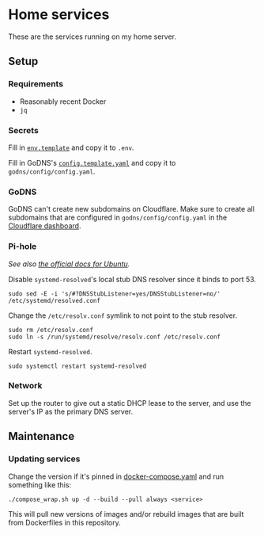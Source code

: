 # Home services

These are the services running on my home server.

## Setup

### Requirements

- Reasonably recent Docker
- `jq`

### Secrets

Fill in [`env.template`](./env.template) and copy it to `.env`.

Fill in GoDNS's [`config.template.yaml`](./godns/config/config.template.yaml)
and copy it to `godns/config/config.yaml`.

### GoDNS

GoDNS can't create new subdomains on Cloudflare. Make sure to create all
subdomains that are configured in `godns/config/config.yaml` in the [Cloudflare
dashboard](https://dash.cloudflare.com).

### Pi-hole

*See also [the official docs for
Ubuntu](https://github.com/pi-hole/docker-pi-hole/#installing-on-ubuntu).*

Disable `systemd-resolved`'s local stub DNS resolver since it binds to port 53.

```shell
sudo sed -E -i 's/#?DNSStubListener=yes/DNSStubListener=no/' /etc/systemd/resolved.conf
```

Change the `/etc/resolv.conf` symlink to not point to the stub resolver.

```shell
sudo rm /etc/resolv.conf
sudo ln -s /run/systemd/resolve/resolv.conf /etc/resolv.conf
```

Restart `systemd-resolved`.

```shell
sudo systemctl restart systemd-resolved
```

### Network

Set up the router to give out a static DHCP lease to the server, and use the
server's IP as the primary DNS server.

## Maintenance

### Updating services

Change the version if it's pinned in
[docker-compose.yaml](./docker-compose.yaml) and run something like this:

```shell
./compose_wrap.sh up -d --build --pull always <service>
```

This will pull new versions of images and/or rebuild images that are built from
Dockerfiles in this repository.
